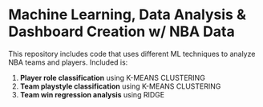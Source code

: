# Machine Learning, Data Analysis & Dashboard Creation w/ NBA Data
This repository includes code that uses different ML techniques to analyze NBA teams and players. Included is:

1. **Player role classification** using K-MEANS CLUSTERING
2. **Team playstyle classification** using K-MEANS CLUSTERING
3. **Team win regression analysis** using RIDGE
